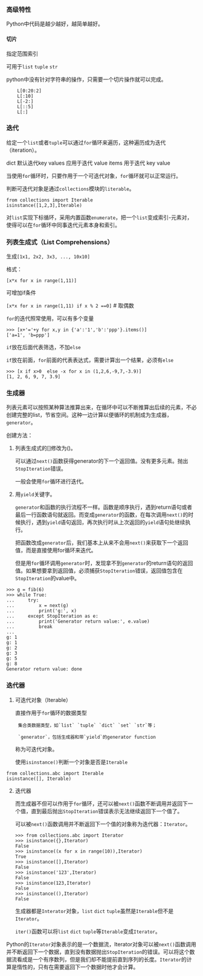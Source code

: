 ### 高级特性

Python中代码是越少越好，越简单越好。

#### 切片

指定范围索引

可用于`list` `tuple` `str`

python中没有针对字符串的操作，只需要一个切片操作就可以完成。
```
    L[0:20:2]
    L[:10]
    L[-2:]
    L[::5]
    L[:]
```

### 迭代

给定一个`list`或者`tuple`可以通过`for`循环来遍历，这种遍历成为迭代（iteration）。

dict
    默认迭代key
    values 应用于迭代 value
    items 用于迭代 key value

当使用`for`循环时，只要作用于一个可迭代对象，`for`循环就可以正常运行。

判断可迭代对象是通过`collections`模块的`literable`。

```
from collections import Iterable
isinstance([1,2,3],Iterable)
```

对`list`实现下标循环，采用内置函数`enumerate`，把一个`list`变成索引-元素对，使得可以在`for`循环中同事迭代元素本身和索引。

### 列表生成式（List Comprehensions）

生成`[1x1, 2x2, 3x3, ..., 10x10]`

格式：

`[x*x for x in range(1,11)]`

可增加if条件

`[x*x for x in range(1,11) if x % 2 ==0]` # 取偶数

`for`的迭代照常使用，可以有多个变量

```
>>> [x+'='+y for x,y in {'a':'1','b':'ppp'}.items()]
['a=1', 'b=ppp']
```

`if`放在后面代表筛选，不加`else`

`if`放在前面，`for`前面的代表表达式，需要计算出一个结果，必须有`else`

```
>>> [x if x>0  else -x for x in (1,2,6,-9,7,-3.9)]  
[1, 2, 6, 9, 7, 3.9]
```

### 生成器

列表元素可以按照某种算法推算出来，在循环中可以不断推算出后续的元素，不必创建完整的list，节省空间。这种一边计算以便循环的机制成为生成器，`generator`。

创建方法：

1. 列表生成式的[]修改为()。

    可以通过`next()`函数获得generator的下一个返回值。没有更多元素。抛出`StopIteration`错误。

    一般会使用`for`循环进行迭代。

2. 用`yield`关键字。

    `generator`和函数的执行流程不一样。函数是顺序执行，遇到return语句或者最后一行函数语句就返回。而变成`generator`的函数，在每次调用`next()`的时候执行，遇到`yield`语句返回，再次执行时从上次返回的`yield`语句处继续执行。

    把函数改成`generator`后，我们基本上从来不会用`next()`来获取下一个返回值，而是直接使用for循环来迭代。

    但是用`for`循环调用`generator`时，发现拿不到`generator`的return语句的返回值。如果想要拿到返回值，必须捕获`StopIteration`错误，返回值包含在`StopIteration`的value中。

```
>>> g = fib(6)
>>> while True:
...     try:
...         x = next(g)
...         print('g:', x)
...     except StopIteration as e:
...         print('Generator return value:', e.value)
...         break
...
g: 1
g: 1
g: 2
g: 3
g: 5
g: 8
Generator return value: done
```

### 迭代器

1. 可迭代对象（Iterable）

    直接作用于`for`循环的数据类型

        集合类数据类型，如`list` `tuple` `dict` `set` `str`等；

        `generator`，包括生成器和带`yield`的generator function
    
    称为可迭代对象。

    使用`isinstance()`判断一个对象是否是`Iterable`

```
from collections.abc import Iterable
isinstance([], Iterable)
```

2. 迭代器

    而生成器不但可以作用于`for`循环，还可以被`next()`函数不断调用并返回下一个值，直到最后抛出`StopIteration`错误表示无法继续返回下一个值了。

    可以被`next()`函数调用并不断返回下一个值的对象称为迭代器：`Iterator`。

    ```
    >>> from collections.abc import Iterator
    >>> isinstance({},Iterator)
    False
    >>> isinstance((x for x in range(10)),Iterator)
    True
    >>> isinstance([],Iterator)
    False
    >>> isinstance('123',Iterator)
    False
    >>> isinstance(123,Iterator)
    False
    >>> isinstance((),Iterator)
    False
    ```

    生成器都是`Interator`对象，`list` `dict` `tuple`虽然是`Iterable`但不是`Iterator`。

    `iter()`函数可以将`list` `dict` `tuple`等`Iterable`变成`Iterator`。

Python的`Iterator`对象表示的是一个数据流，Iterator对象可以被`next()`函数调用并不断返回下一个数据，直到没有数据抛出`StopIteration`的错误。可以将这个数据流看成是一个有序数列，但是我们却不能提前直到序列的长度。`Iterator`的计算是惰性的，只有在需要返回下一个数据时他才会计算。
